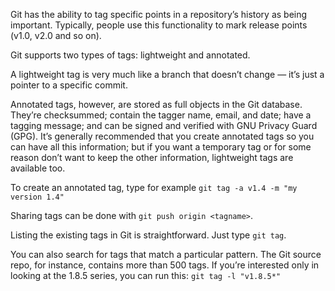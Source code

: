 Git has the ability to tag specific points in a repository’s history as being important.
Typically, people use this functionality to mark release points (v1.0, v2.0 and so on).

Git supports two types of tags: lightweight and annotated.

A lightweight tag is very much like a branch that doesn’t change — it’s just a pointer to a specific
commit.

Annotated tags, however, are stored as full objects in the Git database. They’re checksummed;
contain the tagger name, email, and date; have a tagging message; and can be signed and verified
with GNU Privacy Guard (GPG). It’s generally recommended that you create annotated tags so you
can have all this information; but if you want a temporary tag or for some reason don’t want to
keep the other information, lightweight tags are available too.

To create an annotated tag, type for example `git tag -a v1.4 -m "my version 1.4"`

Sharing tags can be done with `git push origin <tagname>`.

Listing the existing tags in Git is straightforward. Just type `git tag`.

You can also search for tags that match a particular pattern. The Git source repo, for instance,
contains more than 500 tags. If you’re interested only in looking at the 1.8.5 series, you can run this: `git tag -l "v1.8.5*"`